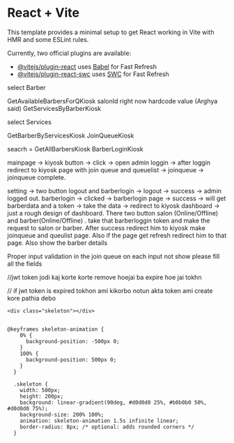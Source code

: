 # React + Vite

This template provides a minimal setup to get React working in Vite with HMR and some ESLint rules.

Currently, two official plugins are available:

- [@vitejs/plugin-react](https://github.com/vitejs/vite-plugin-react/blob/main/packages/plugin-react/README.md) uses [Babel](https://babeljs.io/) for Fast Refresh
- [@vitejs/plugin-react-swc](https://github.com/vitejs/vite-plugin-react-swc) uses [SWC](https://swc.rs/) for Fast Refresh


select Barber

GetAvailableBarbersForQKiosk salonId right now hardcode value (Arghya said)
GetServicesByBarberKiosk 

select Services

GetBarberByServicesKiosk
JoinQueueKiosk

seacrh = GetAllBarbersKiosk
BarberLoginKiosk 


mainpage -> kiyosk button -> click -> open admin loggin -> after loggin redirect to kiyosk page with join queue and queuelist -> joinqueue -> joinqueue complete. 

setting -> two button logout and barberlogin -> logout -> success -> admin logged out.
barberlogin -> clicked -> barberlogin page -> success -> will get barberdata and a token -> take the data -> redirect to kiyosk dashboard -> just a rough design of dashboard. There two button salon (Online/Offline) and barber(Online/Offline) . take that barberloggin token and make the request to salon or barber. After success redirect him to kiyosk make joinqueue and queulist page. Also if the page get refresh redirect him to that page. Also show the barber details

Proper input validation in the join queue on each input not show please fill all the fields



//jwt token jodi kaj korte korte remove hoejai ba expire hoe jai tokhn

// if jwt token is expired tokhon ami kikorbo notun akta token ami create kore pathia debo


    <div class="skeleton"></div>

    
    @keyframes skeleton-animation {
        0% {
          background-position: -500px 0;
        }
        100% {
          background-position: 500px 0;
        }
      }
      
      .skeleton {
        width: 500px;
        height: 200px;
        background: linear-gradient(90deg, #d0d0d0 25%, #b0b0b0 50%, #d0d0d0 75%);
        background-size: 200% 100%;
        animation: skeleton-animation 1.5s infinite linear;
        border-radius: 8px; /* optional: adds rounded corners */
      }



